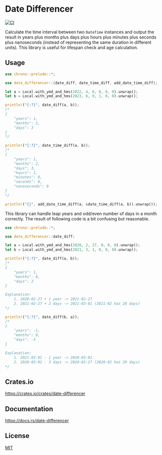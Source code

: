 Date Differencer
====================

[![CI](https://github.com/magiclen/date-differencer/actions/workflows/ci.yml/badge.svg)](https://github.com/magiclen/date-differencer/actions/workflows/ci.yml)

Calculate the time interval between two `DateTime` instances and output the result in years plus months plus days plus hours plus minutes plus seconds plus nanoseconds (instead of representing the same duration in different units). This library is useful for lifespan check and age calculation.

## Usage

```rust
use chrono::prelude::*;

use date_differencer::{date_diff, date_time_diff, add_date_time_diff};

let a = Local.with_ymd_and_hms(2022, 4, 6, 0, 0, 0).unwrap();
let b = Local.with_ymd_and_hms(2023, 6, 9, 1, 0, 0).unwrap();

println!("{:?}", date_diff(a, b));
/*
{
    "years": 1,
    "months": 2,
    "days": 3
}
*/

println!("{:?}", date_time_diff(a, b));
/*
{
    "years": 1,
    "months": 2,
    "days": 3,
    "hours": 1,
    "minutes": 0,
    "seconds": 0,
    "nanoseconds": 0
}
*/

println!("{}", add_date_time_diff(a, &date_time_diff(a, b)).unwrap()); // the same as b
```

This library can handle leap years and odd/even number of days in a month correctly. The result of following code is a bit confusing but reasonable.

```rust
use chrono::prelude::*;

use date_differencer::date_diff;

let a = Local.with_ymd_and_hms(2020, 2, 27, 0, 0, 0).unwrap();
let b = Local.with_ymd_and_hms(2021, 3, 1, 0, 0, 0).unwrap();

println!("{:?}", date_diff(a, b));
/*
{
    "years": 1,
    "months": 0,
    "days": 2
}

Explanation:
    1. 2020-02-27 + 1 year -> 2021-02-27
    2. 2021-02-27 + 2 days -> 2021-03-01 (2021-02 has 28 days)
*/

println!("{:?}", date_diff(b, a));
/*
{
    "years": -1,
    "months": 0,
    "days": -3
}

Explanation:
    1. 2021-03-01 - 1 year -> 2020-03-01
    2. 2020-03-01 - 3 days -> 2020-02-27 (2020-02 has 29 days)
*/
```

## Crates.io

https://crates.io/crates/date-differencer

## Documentation

https://docs.rs/date-differencer

## License

[MIT](LICENSE)